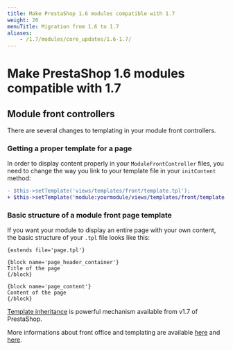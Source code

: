 ```yaml
---
title: Make PrestaShop 1.6 modules compatible with 1.7
weight: 20
menuTitle: Migration from 1.6 to 1.7
aliases:
    - /1.7/modules/core_updates/1.6-1.7/
---
```


# Make PrestaShop 1.6 modules compatible with 1.7

## Module front controllers

There are several changes to templating in your module front controllers.

### Getting a proper template for a page

In order to display content properly in your `ModuleFrontController` files, you need to change the way you link to your template file in your `initContent` method:


```patch
- $this->setTemplate('views/templates/front/template.tpl');
+ $this->setTemplate('module:yourmodule/views/templates/front/template.tpl');
```

### Basic structure of a module front page template

If you want your module to display an entire page with your own content, the basic structure of your `.tpl` file looks like this:

```smarty
{extends file='page.tpl'}

{block name='page_header_container'}
Title of the page
{/block}

{block name='page_content'}
Content of the page
{/block}
```

[Template inheritance](https://devdocs.prestashop-project.org/1.7/themes/reference/template-inheritance/) is powerful mechanism available from v1.7 of PrestaShop.

More informations about front office and templating are available [here](https://devdocs.prestashop-project.org/1.7/modules/creation/displaying-content-in-front-office/#embedding-a-template-in-the-theme) and [here](https://devdocs.prestashop-project.org/1.7/themes/).


